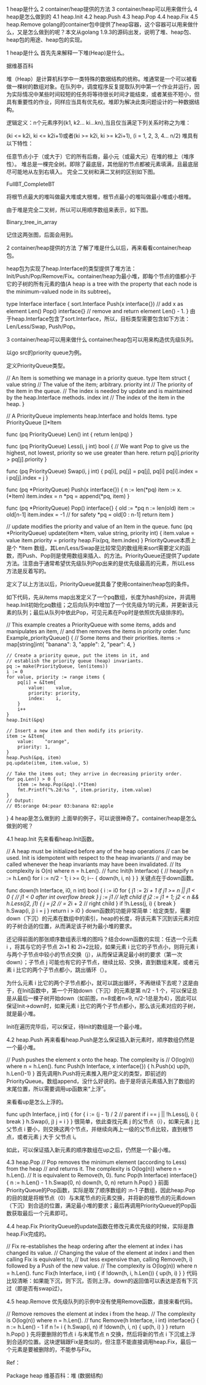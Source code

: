 1 heap是什么
2 container/heap提供的方法
3 container/heap可以用来做什么
4 heap是怎么做到的
4.1 heap.Init
4.2 heap.Push
4.3 heap.Pop
4.4 heap.Fix
4.5 heap.Remove
golang的container包中提供了heap容器，这个容器可以用来做什么，又是怎么做到的呢？本文从golang 1.9.3的源码出发，说明了堆、heap包、heap包的用途、heap包的实现。

1 heap是什么
首先先来解释一下堆(Heap)是什么。

据维基百科

堆（Heap）是计算机科学中一类特殊的数据结构的统称。堆通常是一个可以被看做一棵树的数组对象。在队列中，调度程序反复提取队列中第一个作业并运行，因为实际情况中某些时间较短的任务将等待很长时间才能结束，或者某些不短小，但具有重要性的作业，同样应当具有优先权。堆即为解决此类问题设计的一种数据结构。

逻辑定义：n个元素序列{k1, k2… ki…kn},当且仅当满足下列关系时称之为堆：

(ki <= k2i, ki <= k2i+1)或者(ki >= k2i, ki >= k2i+1), (i = 1, 2, 3, 4... n/2)
堆具有以下特性：

任意节点小于（或大于）它的所有后裔，最小元（或最大元）在堆的根上（堆序性）。
堆总是一棵完全树。即除了最底层，其他层的节点都被元素填满，且最底层尽可能地从左到右填入。
完全二叉树和满二叉树的区别如下图。

FullBT_CompleteBT

将根节点最大的堆叫做最大堆或大根堆，根节点最小的堆叫做最小堆或小根堆。

由于堆是完全二叉树，所以可以用顺序数组来表示，如下图。

Binary_tree_in_array

记住这两张图，后面会用到。

2 container/heap提供的方法
了解了堆是什么以后，再来看看container/heap包。

heap包为实现了heap.Interface的类型提供了堆方法：Init/Push/Pop/Remove/Fix。container/heap为最小堆，即每个节点的值都小于它的子树的所有元素的值(A heap is a tree with the property that each node is the minimum-valued node in its subtree)。

type Interface interface {
	sort.Interface
	Push(x interface{}) // add x as element Len()
	Pop() interface{}   // remove and return element Len() - 1.
}
由于heap.Interface包含了sort.Interface，所以，目标类型需要包含如下方法：Len/Less/Swap, Push/Pop。

3 container/heap可以用来做什么
container/heap包可以用来构造优先级队列。

以go src的priority queue为例。

定义PriorityQueue类型。

// An Item is something we manage in a priority queue.
type Item struct {
	value    string // The value of the item; arbitrary.
	priority int    // The priority of the item in the queue.
	// The index is needed by update and is maintained by the heap.Interface methods.
	index int // The index of the item in the heap.
}

// A PriorityQueue implements heap.Interface and holds Items.
type PriorityQueue []*Item

func (pq PriorityQueue) Len() int { return len(pq) }

func (pq PriorityQueue) Less(i, j int) bool {
	// We want Pop to give us the highest, not lowest, priority so we use greater than here.
	return pq[i].priority > pq[j].priority
}

func (pq PriorityQueue) Swap(i, j int) {
	pq[i], pq[j] = pq[j], pq[i]
	pq[i].index = i
	pq[j].index = j
}

func (pq *PriorityQueue) Push(x interface{}) {
	n := len(*pq)
	item := x.(*Item)
	item.index = n
	*pq = append(*pq, item)
}

func (pq *PriorityQueue) Pop() interface{} {
	old := *pq
	n := len(old)
	item := old[n-1]
	item.index = -1 // for safety
	*pq = old[0 : n-1]
	return item
}

// update modifies the priority and value of an Item in the queue.
func (pq *PriorityQueue) update(item *Item, value string, priority int) {
	item.value = value
	item.priority = priority
	heap.Fix(pq, item.index)
}
PriorityQueue本质上是个 *Item 数组，其Len/Less/Swap是比较常见的数组用来sort需要定义的函数，而Push、Pop则是使用数组来插入、的方法。PriorityQueue还提供了update方法。注意由于通常希望优先级队列Pop出来的是优先级最高的元素，所以Less方法是反着写的。

定义了以上方法以后，PriorityQueue就具备了使用container/heap包的条件。

如下代码，先从items map出发定义了一个pq数组，长度为hash的size，并调用heap.Init初始化pq数组；之后向队列中增加了一个优先级为1的元素，并更新该元素的队列；最后从队列中依此Pop，可见元素在Pop时是依照优先级排序的。

// This example creates a PriorityQueue with some items, adds and manipulates an item,
// and then removes the items in priority order.
func Example_priorityQueue() {
	// Some items and their priorities.
	items := map[string]int{
		"banana": 3, "apple": 2, "pear": 4,
	}

	// Create a priority queue, put the items in it, and
	// establish the priority queue (heap) invariants.
	pq := make(PriorityQueue, len(items))
	i := 0
	for value, priority := range items {
		pq[i] = &Item{
			value:    value,
			priority: priority,
			index:    i,
		}
		i++
	}
	heap.Init(&pq)

	// Insert a new item and then modify its priority.
	item := &Item{
		value:    "orange",
		priority: 1,
	}
	heap.Push(&pq, item)
	pq.update(item, item.value, 5)

	// Take the items out; they arrive in decreasing priority order.
	for pq.Len() > 0 {
		item := heap.Pop(&pq).(*Item)
		fmt.Printf("%.2d:%s ", item.priority, item.value)
	}
	// Output:
	// 05:orange 04:pear 03:banana 02:apple
}
4 heap是怎么做到的
上面举的例子，可以说很神奇了。container/heap是怎么做到的呢？

4.1 heap.Init
先来看看heap.Init函数。

// A heap must be initialized before any of the heap operations
// can be used. Init is idempotent with respect to the heap invariants
// and may be called whenever the heap invariants may have been invalidated.
// Its complexity is O(n) where n = h.Len().
//
func Init(h Interface) {
	// heapify
	n := h.Len()
	for i := n/2 - 1; i >= 0; i-- {
		down(h, i, n)
	}
}
关键点在于down函数。

func down(h Interface, i0, n int) bool {
	i := i0
	for {
		j1 := 2*i + 1
		if j1 >= n || j1 < 0 { // j1 < 0 after int overflow
			break
		}
		j := j1 // left child
		if j2 := j1 + 1; j2 < n && h.Less(j2, j1) {
			j = j2 // = 2*i + 2  // right child
		}
		if !h.Less(j, i) {
			break
		}
		h.Swap(i, j)
		i = j
	}
	return i > i0
}
down函数的功能非常简单：给定类型，需要down（下沉）的元素在数组中的索引，heap的长度，将该元素下沉到该元素对应的子树合适的位置，从而满足该子树为最小堆的要求。

还记得前面的那张顺序数组表示堆的图吗？结合down函数的实现：任选一个元素 i ，将其与它的子节点 2i+1 和 2i+2比较，如果元素 i 比它的子节点小，则将元素 i 与两个子节点中较小的节点交换（j），从而保证满足最小树的要求（第一次down）；子节点 j 可能也有它的子节点，继续比较、交换，直到数组末尾，或者元素 i 比它的两个子节点都小，跳出循环（）。

为什么元素 i 比它的两个子节点都小，就可以跳出循环，不再继续下去呢？这是由于，在Init函数中，第一个开始down（下沉）的元素是第 n/2 - 1 个，可以保证总是从最后一棵子树开始down（如前图，n=8或者n=9, n/2-1总是为4），因此可以保证Init->down时，如果元素 i 比它的两个子节点都小，那么该元素对应的子树，就是最小堆。

Init在遍历完毕后，可以保证，待Init的数组是一个最小堆。

4.2 heap.Push
再来看看heap.Push是怎么保证插入新元素时，顺序数组仍然是一个最小堆。

// Push pushes the element x onto the heap. The complexity is
// O(log(n)) where n = h.Len().
func Push(h Interface, x interface{}) {
	h.Push(x)
	up(h, h.Len()-1)
}
首先调用h.Push将元素推入用户定义的类型，即前述的PriorityQueue。数组append，没什么好说的。由于是将该元素插入到了数组的末尾位置，所以需要调用up函数来“上浮”。

来看看up是怎么上浮的。

func up(h Interface, j int) {
	for {
		i := (j - 1) / 2 // parent
		if i == j || !h.Less(j, i) {
			break
		}
		h.Swap(i, j)
		j = i
	}
}
很简单，依此查找元素 j 的父节点（i），如果元素 j 比父节点 i 要小，则交换这两个节点，并继续向再上一级的父节点比较，直到根节点，或者元素 j 大于 父节点 i。

如此，可以保证插入新元素的顺序数组在up之后，仍然是一个最小堆。

4.3 heap.Pop
// Pop removes the minimum element (according to Less) from the heap
// and returns it. The complexity is O(log(n)) where n = h.Len().
// It is equivalent to Remove(h, 0).
func Pop(h Interface) interface{} {
	n := h.Len() - 1
	h.Swap(0, n)
	down(h, 0, n)
	return h.Pop()
}
前面PriorityQueue的Pop函数，实际是取了顺序数组的 :n-1 子数组，因此heap.Pop的目的就是将根节点（0）与末尾节点的元素交换，并将新的根节点的元素down（下沉）到合适的位置，满足最小堆的要求；最后再调用PriorityQueue的Pop函数获取最后一个元素即可。

4.4 heap.Fix
PriorityQueue的update函数在修改元素优先级的时候，实际是靠heap.Fix完成的。

// Fix re-establishes the heap ordering after the element at index i has changed its value.
// Changing the value of the element at index i and then calling Fix is equivalent to,
// but less expensive than, calling Remove(h, i) followed by a Push of the new value.
// The complexity is O(log(n)) where n = h.Len().
func Fix(h Interface, i int) {
	if !down(h, i, h.Len()) {
		up(h, i)
	}
}
代码比较清晰：如果能下沉，则下沉，否则上浮。down的返回值可以表达是否有下沉过（即是否有swap过）。

4.5 heap.Remove
优先级队列的示例中没有使用Remove函数，直接来看代码。

// Remove removes the element at index i from the heap.
// The complexity is O(log(n)) where n = h.Len().
//
func Remove(h Interface, i int) interface{} {
	n := h.Len() - 1
	if n != i {
		h.Swap(i, n)
		if !down(h, i, n) {
			up(h, i)
		}
	}
	return h.Pop()
}
先将要删除的节点 i 与末尾节点 n 交换，然后将新的节点 i 下沉或上浮到合适的位置。这块逻辑跟Fix是类似的，但注意不能直接调用heap.Fix，最后一个元素是要被删除的，不能参与Fix。

Ref：

Package heap
维基百科：堆 (数据结构)
